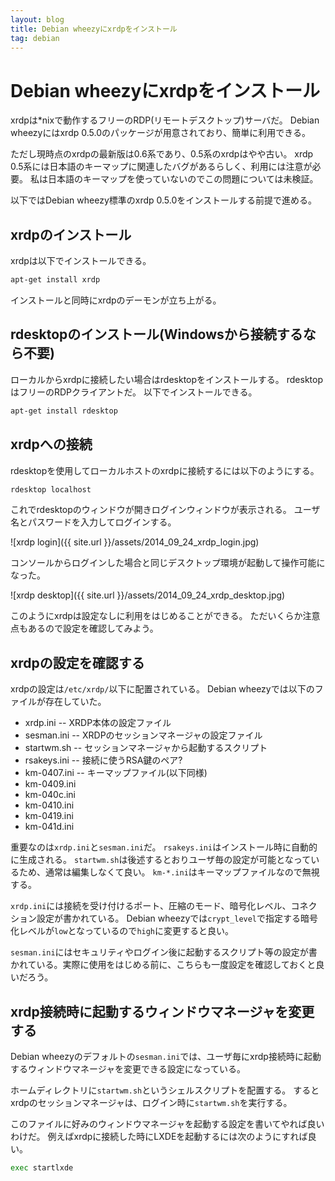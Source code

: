 ```yaml
---
layout: blog
title: Debian wheezyにxrdpをインストール
tag: debian
---
```


# Debian wheezyにxrdpをインストール

xrdpは*nixで動作するフリーのRDP(リモートデスクトップ)サーバだ。
Debian wheezyにはxrdp 0.5.0のパッケージが用意されており、簡単に利用できる。

ただし現時点のxrdpの最新版は0.6系であり、0.5系のxrdpはやや古い。
xrdp 0.5系には日本語のキーマップに関連したバグがあるらしく、利用には注意が必要。
私は日本語のキーマップを使っていないのでこの問題については未検証。

以下ではDebian wheezy標準のxrdp 0.5.0をインストールする前提で進める。

## xrdpのインストール

xrdpは以下でインストールできる。

~~~~bash
apt-get install xrdp
~~~~

インストールと同時にxrdpのデーモンが立ち上がる。

## rdesktopのインストール(Windowsから接続するなら不要)

ローカルからxrdpに接続したい場合はrdesktopをインストールする。
rdesktopはフリーのRDPクライアントだ。
以下でインストールできる。

~~~~bash
apt-get install rdesktop
~~~~

## xrdpへの接続

rdesktopを使用してローカルホストのxrdpに接続するには以下のようにする。

~~~~bash
rdesktop localhost
~~~~

これでrdesktopのウィンドウが開きログインウィンドウが表示される。
ユーザ名とパスワードを入力してログインする。

![xrdp login]({{ site.url }}/assets/2014_09_24_xrdp_login.jpg)

コンソールからログインした場合と同じデスクトップ環境が起動して操作可能になった。

![xrdp desktop]({{ site.url }}/assets/2014_09_24_xrdp_desktop.jpg)

このようにxrdpは設定なしに利用をはじめることができる。
ただいくらか注意点もあるので設定を確認してみよう。

## xrdpの設定を確認する

xrdpの設定は`/etc/xrdp/`以下に配置されている。
Debian wheezyでは以下のファイルが存在していた。

- xrdp.ini -- XRDP本体の設定ファイル
- sesman.ini -- XRDPのセッションマネージャの設定ファイル
- startwm.sh -- セッションマネージャから起動するスクリプト
- rsakeys.ini -- 接続に使うRSA鍵のペア?
- km-0407.ini -- キーマップファイル(以下同様)
- km-0409.ini
- km-040c.ini
- km-0410.ini
- km-0419.ini
- km-041d.ini

重要なのは`xrdp.ini`と`sesman.ini`だ。
`rsakeys.ini`はインストール時に自動的に生成される。
`startwm.sh`は後述するとおりユーザ毎の設定が可能となっているため、通常は編集しなくて良い。
`km-*.ini`はキーマップファイルなので無視する。

`xrdp.ini`には接続を受け付けるポート、圧縮のモード、暗号化レベル、コネクション設定が書かれている。
Debian wheezyでは`crypt_level`で指定する暗号化レベルが`low`となっているので`high`に変更すると良い。

`sesman.ini`にはセキュリティやログイン後に起動するスクリプト等の設定が書かれている。実際に使用をはじめる前に、こちらも一度設定を確認しておくと良いだろう。

## xrdp接続時に起動するウィンドウマネージャを変更する

Debian wheezyのデフォルトの`sesman.ini`では、ユーザ毎にxrdp接続時に起動するウィンドウマネージャを変更できる設定になっている。

ホームディレクトリに`startwm.sh`というシェルスクリプトを配置する。
するとxrdpのセッションマネージャは、ログイン時に`startwm.sh`を実行する。

このファイルに好みのウィンドウマネージャを起動する設定を書いてやれば良いわけだ。
例えばxrdpに接続した時にLXDEを起動するには次のようにすれば良い。

~~~~bash
exec startlxde
~~~~
